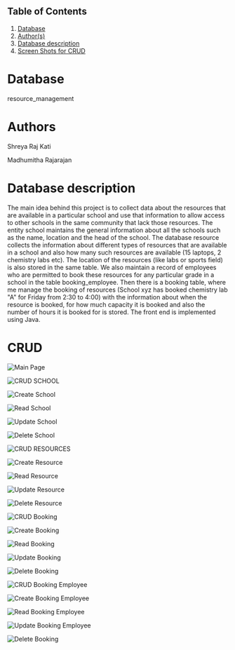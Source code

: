 ## Table of Contents
1. [Database](#database)
2. [Author(s)](#author)
3. [Database description](#description)
4. [Screen Shots for CRUD](#CRUD)
# Database
resource_management

# Authors
Shreya Raj Kati

Madhumitha Rajarajan

# Database description
The main idea behind this project is to collect data about the resources that are available in a particular school and use that information to allow access to other schools in the same community that lack those resources.
The entity school maintains the general information about all the schools such as the name, location and the head of the school.
The database resource collects the information about different types of resources that are available in a school and also how many such resources are available (15 laptops, 2 chemistry labs etc). The location of the resources (like labs or sports field) is also stored in the same table.
We also maintain a record of employees who are permitted to book these resources for any particular grade in a school in the table booking_employee. 
Then there is a booking table, where me manage the booking of resources (School xyz has booked chemistry lab "A" for Friday from 2:30 to 4:00) with the information about when the resource is booked, for how much capacity it is booked and also the number of hours it is booked for is stored. The front end is implemented using Java.


# CRUD

![Main Page](Screen_Shots/main_page.png)

![CRUD SCHOOL](Screen_Shots/crud_school.png)

![Create School](Screen_Shots/school_create.png)

![Read School](Screen_Shots/read_school.png)

![Update School](Screen_Shots/update_school.png)

![Delete School](Screen_Shots/delete_school.png)

![CRUD RESOURCES](Screen_Shots/crud_resource.png)

![Create Resource](Screen_Shots/resource_create.png)

![Read Resource](Screen_Shots/read_resource.png)

![Update Resource](Screen_Shots/update_resource.png)

![Delete Resource](Screen_Shots/delete_resource.png)

![CRUD Booking](Screen_Shots/CRUD_Booking.png)

![Create Booking](Screen_Shots/Create_Booking.png)

![Read Booking](Screen_Shots/Read_Booking.png)

![Update Booking](Screen_Shots/Update_Booking.png)

![Delete Booking](Screen_Shots/Delete_Booking.png)

![CRUD Booking Employee](Screen_Shots/CRUD_Booking_Employee.png)

![Create Booking Employee](Screen_Shots/Create_Booking_Employee.png)

![Read Booking Employee](Screen_Shots/Read_Booking_Employee.png)

![Update Booking Employee](Screen_Shots/Update_Booking_Employee.png)

![Delete Booking](Screen_Shots/Delete_Booking_Employee.png)
